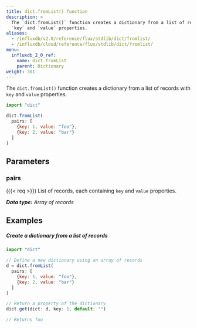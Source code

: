 ```yaml
---
title: dict.fromList() function
description: >
  The `dict.fromList()` function creates a dictionary from a list of records with
  `key` and `value` properties.
aliases:
  - /influxdb/v2.0/reference/flux/stdlib/dict/fromlist/
  - /influxdb/cloud/reference/flux/stdlib/dict/fromlist/
menu:
  influxdb_2_0_ref:
    name: dict.fromList
    parent: Dictionary
weight: 301
---
```


The `dict.fromList()` function creates a dictionary from a list of records with
`key` and `value` properties.

```js
import "dict"

dict.fromList(
  pairs: [
    {key: 1, value: "foo"},
    {key: 2, value: "bar"}
  ]
)
```

## Parameters

### pairs
({{< req >}}) List of records, each containing `key` and `value` properties.

_**Data type:** Array of records_

## Examples

##### Create a dictionary from a list of records
```js
import "dict"

// Define a new dictionary using an array of records
d = dict.fromList(
  pairs: [
    {key: 1, value: "foo"},
    {key: 2, value: "bar"}
  ]
)

// Return a property of the dictionary
dict.get(dict: d, key: 1, default: "")

// Returns foo
```
